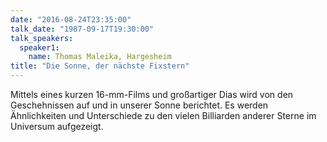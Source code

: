 ```yaml
---
date: "2016-08-24T23:35:00"
talk_date: "1987-09-17T19:30:00"
talk_speakers:
  speaker1:
    name: Thomas Maleika, Hargesheim
title: "Die Sonne, der nächste Fixstern"
---
```


Mittels eines kurzen 16-mm-Films und großartiger Dias wird von den Geschehnissen auf und in unserer Sonne berichtet. Es werden Ähnlichkeiten und Unterschiede zu den vielen Billiarden anderer Sterne im Universum aufgezeigt.
